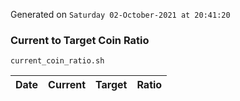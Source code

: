 Generated on `Saturday 02-October-2021 at 20:41:20`

### Current to Target Coin Ratio
`current_coin_ratio.sh`

Date|Current|Target|Ratio
---|---|---|---
